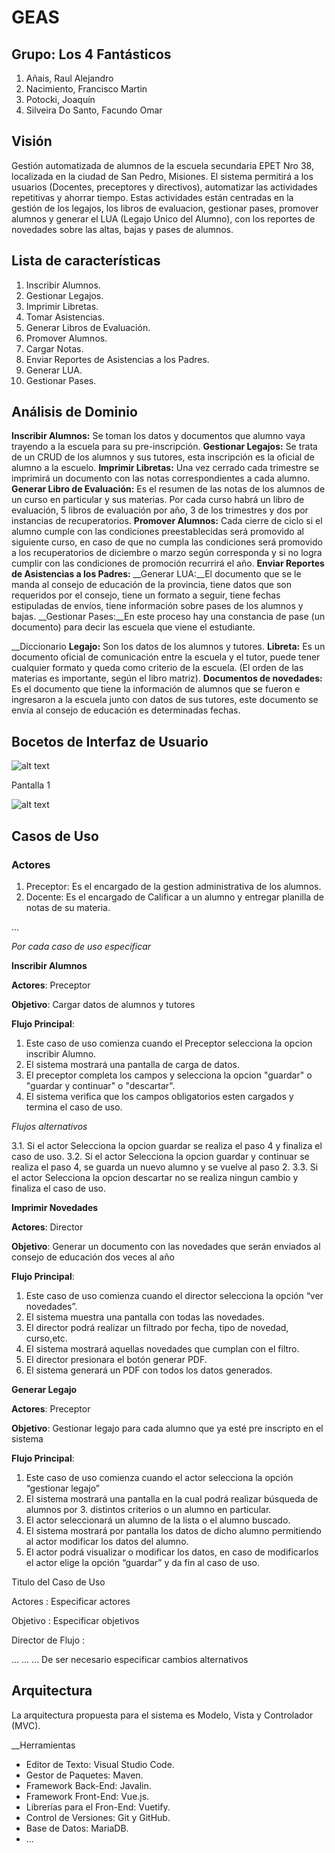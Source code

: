 ﻿# GEAS

## Grupo: Los 4 Fantásticos

1. Añais, Raul Alejandro
2. Nacimiento, Francisco Martin
3. Potocki, Joaquín
4. Silveira Do Santo, Facundo Omar
 
## Visión 

Gestión automatizada de alumnos de la escuela secundaria EPET Nro 38, localizada en la ciudad de San Pedro, Misiones. El sistema permitirá a los usuarios (Docentes, preceptores y directivos), automatizar las actividades repetitivas y ahorrar tiempo. Estas actividades están centradas en la gestión de los legajos, los libros de evaluacion, gestionar pases, promover alumnos y generar el LUA (Legajo Unico del Alumno), con los reportes de novedades sobre las altas, bajas y pases de alumnos.

## Lista de características

1. Inscribir Alumnos.
2. Gestionar Legajos. 
3. Imprimir Libretas. 
4. Tomar Asistencias.
5. Generar Libros de Evaluación.
6. Promover Alumnos.
7. Cargar Notas.
8. Enviar Reportes de Asistencias a los Padres. 
9. Generar LUA.
10. Gestionar Pases.


## Análisis de Dominio


__Inscribir Alumnos:__ Se toman los datos y documentos que alumno vaya trayendo a la escuela para su pre-inscripción.
__Gestionar Legajos:__ Se trata de un CRUD de los alumnos y sus tutores, esta inscripción es la oficial de alumno a la escuelo.
__Imprimir Libretas:__ Una vez cerrado cada trimestre se imprimirá un documento con las notas correspondientes a cada alumno.
__Generar Libro de Evaluación:__ Es el resumen de las notas de los alumnos de un curso en particular y sus materias. Por cada curso habrá un libro de evaluación, 5 libros de evaluación por año, 3 de los trimestres y dos por instancias de recuperatorios.
__Promover Alumnos:__  Cada cierre de ciclo si el alumno cumple con las condiciones preestablecidas será promovido al siguiente curso, en caso de que no cumpla las condiciones será promovido a los recuperatorios de diciembre o marzo según corresponda y si no logra cumplir con las condiciones de promoción recurrirá el año. 
__Enviar Reportes de Asistencias a los Padres:__
__Generar LUA:__El documento que se le manda al consejo de educación de la provincia, tiene datos que son requeridos por el consejo, tiene un formato a seguir, tiene fechas estipuladas de envíos, tiene información sobre pases de los alumnos y bajas.
__Gestionar Pases:__En este proceso hay una constancia de pase (un documento) para decir las escuela que viene el estudiante.

__Diccionario
__Legajo:__ Son los datos de los alumnos y tutores. 
__Libreta:__ Es un documento oficial de comunicación entre la escuela y el tutor, puede tener cualquier formato y queda como criterio de la escuela. (El orden de las materias es importante, según el libro matriz).
__Documentos de novedades:__ Es el documento que tiene la información de alumnos que se fueron e ingresaron a la escuela junto con datos de sus tutores, este documento se envía al consejo de educación es determinadas fechas.

## Bocetos de Interfaz de Usuario


![alt text](https://github.com/Nacimiento98/POO2/blob/master/Imagenes/IMG_20190919_151337669.jpg "Pantalla 1 C.U preinscripcion")

Pantalla 1

![alt text](https://github.com/Nacimiento98/POO2/blob/master/Imagenes/IMG_20190919_150015857.jpg "Pantalla 2 C.U novedades")

## Casos de Uso

### Actores

1. Preceptor: Es el encargado de la gestion administrativa de los alumnos.
2. Docente: Es el encargado de Calificar a un alumno y entregar planilla de notas de su materia.

...

_Por cada caso de uso especificar_

__Inscribir Alumnos__

__Actores__: Preceptor

__Objetivo__: Cargar datos de alumnos y tutores

__Flujo Principal__:

1. Este caso de uso comienza cuando el Preceptor selecciona la opcion inscribir Alumno.
2. El sistema mostrará una pantalla de carga de datos.
3. El preceptor completa los campos y selecciona la opcion "guardar" o "guardar y continuar" o "descartar".
4. El sistema verifica que los campos obligatorios esten cargados y termina el caso de uso.

_Flujos alternativos_

3.1. Si el actor Selecciona la opcion guardar se realiza el paso 4 y finaliza el caso de uso.
3.2. Si el actor Selecciona la opcion guardar y continuar se realiza el paso 4, se guarda un nuevo alumno y se vuelve al paso 2.
3.3. Si el actor Selecciona la opcion descartar no se realiza ningun cambio y finaliza el caso de uso.

__Imprimir Novedades__

__Actores__: Director

__Objetivo__: Generar un documento con las novedades que serán enviados al consejo de educación dos veces al año


__Flujo Principal__:

1. Este caso de uso comienza cuando el director selecciona la opción “ver novedades”.
2. El sistema muestra una pantalla con todas las novedades.
3. El director podrá realizar un filtrado por fecha, tipo de novedad, curso,etc.
4. El sistema mostrará aquellas novedades que cumplan con el filtro.
5. El director presionara el botón generar PDF.
6. El sistema generará un PDF con todos los datos generados.

__Generar Legajo__

__Actores__: Preceptor

__Objetivo__: Gestionar legajo para cada alumno que ya esté pre inscripto en el sistema

__Flujo Principal__:

1. Este caso de uso comienza cuando el actor selecciona la opción “gestionar legajo” 
2. El sistema mostrará una pantalla en la cual podrá realizar búsqueda de alumnos por 3. distintos criterios o un alumno en particular.
4. El actor seleccionará un alumno de la lista o el alumno buscado.
5. El sistema mostrará por pantalla los datos de dicho alumno permitiendo al actor modificar los datos del alumno.
6. El actor podrá visualizar o modificar los datos, en caso de modificarlos el actor elige la opción “guardar” y da fin al caso de uso.

Titulo del Caso de Uso

Actores : Especificar actores

Objetivo : Especificar objetivos

Director de Flujo :

...
...
...
De ser necesario especificar cambios alternativos

## Arquitectura
La arquitectura propuesta para el sistema es Modelo, Vista y Controlador (MVC).

__Herramientas
- Editor de Texto: Visual Studio Code.
- Gestor de Paquetes: Maven.
- Framework Back-End: Javalin.
- Framework Front-End: Vue.js.
- Librerías para el Fron-End: Vuetify.
- Control de Versiones: Git y GitHub.
- Base de Datos: MariaDB.
- ...
